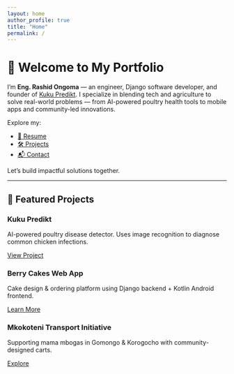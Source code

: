 ```yaml
---
layout: home
author_profile: true
title: "Home"
permalink: /
---
```


# 👋 Welcome to My Portfolio

I’m **Eng. Rashid Ongoma** — an engineer, Django software developer, and founder of [Kuku Predikt](https://youngdevelopa.github.io/resume/projects/). I specialize in blending tech and agriculture to solve real-world problems — from AI-powered poultry health tools to mobile apps and community-led innovations.

Explore my:
- [📄 Resume](/resume/)
- [🛠️ Projects](/projects/)
- [📬 Contact](/contact/)


Let’s build impactful solutions together.

---

## 🔧 Featured Projects

<div class="feature__wrapper">

<div class="feature__item">
  <h3 class="feature__title">Kuku Predikt</h3>
  <p class="feature__desc">AI-powered poultry disease detector. Uses image recognition to diagnose common chicken infections.</p>
  <a class="btn btn--primary" href="/projects/">View Project</a>
</div>

<div class="feature__item">
  <h3 class="feature__title">Berry Cakes Web App</h3>
  <p class="feature__desc">Cake design & ordering platform using Django backend + Kotlin Android frontend.</p>
  <a class="btn" href="/projects/">Learn More</a>
</div>

<div class="feature__item">
  <h3 class="feature__title">Mkokoteni Transport Initiative</h3>
  <p class="feature__desc">Supporting mama mbogas in Gomongo & Korogocho with community-designed carts.</p>
  <a class="btn" href="/projects/">Explore</a>
</div>

</div>
